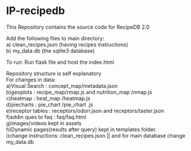 # IP-recipedb
This Repository contains the source code for RecipeDB 2.0  

Add the following files to main directory:  
a) clean_recipes.json (having recipes instructions)  
b) my_data.db (the sqlite3 database)  

To run: Run flask file and host the index.html  

Repository structure is self explanatory  
For changes in data:  
a)Visual Search : concept_map/metadata.json  
b)geoplots : recipe_map/rmap.js and nutrition_map /nmap.js  
c)heatmap : heat_map /heatmap.js  
d)piecharts :  pie_chart /pie_chart .js  
e)receptor tables : receptors/odorr.json and receptors/taster.json  
f)addin ques to faq : faq/faq.html  
g)images/videos kept in assets  
h)Dynamic pages(results after query) kept in templates folder.  
i)change instructions: clean_recipes.json || and for main database change my_data.db  
